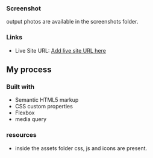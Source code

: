 
### Screenshot

output photos are available in the screenshots folder.


### Links
- Live Site URL: [Add live site URL here](https://your-live-site-url.com)

## My process

### Built with

- Semantic HTML5 markup
- CSS custom properties
- Flexbox
- media query


### resources
- inside the assets folder css, js and icons are present.
